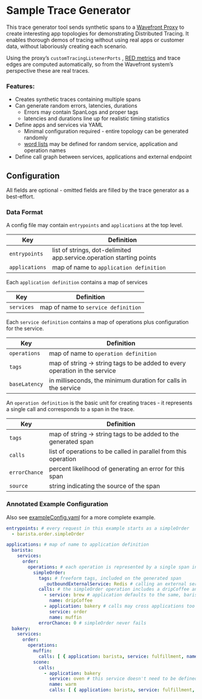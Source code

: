 # Sample Trace Generator

This trace generator tool sends synthetic spans to a [Wavefront Proxy](https://docs.wavefront.com/proxies.html) to
create interesting app topologies for demonstrating Distributed Tracing. It enables thorough demos of tracing without
using real apps or customer data, without laboriously creating each scenario.

Using the proxy’s `customTracingListenerPorts`
, [RED metrics](https://docs.wavefront.com/trace_data_details.html#red-metrics) and trace edges are computed
automatically, so from the Wavefront system’s perspective these are real traces.

### Features:

- Creates synthetic traces containing multiple spans
- Can generate random errors, latencies, durations
    - Errors may contain SpanLogs and proper tags
    - latencies and durations line up for realistic timing statistics
- Define apps and services via YAML
    - Minimal configuration required - entire topology can be generated randomly
    - [word lists](src/main/resources/wordlists.yaml) may be defined for random service, application and operation names
- Define call graph between services, applications and external endpoint

## Configuration

All fields are optional - omitted fields are filled by the trace generator as a best-effort.

### Data Format

A config file may contain `entrypoints` and `applications` at the top level.

Key | Definition
----|-----
`entrypoints`  | list of strings, dot-delimited app.service.operation starting points
`applications` | map of name to `application definition`

Each `application definition` contains a map of services

Key | Definition
----|-----
`services` | map of name to `service definition`

Each `service definition` contains a map of operations plus configuration for the service.

Key | Definition
----|-----
`operations` | map of name to `operation definition`
`tags` | map of string -> string tags to be added to every operation in the service
`baseLatency` | in milliseconds, the minimum duration for calls in the service

An `operation definition` is the basic unit for creating traces - it represents a single call and corresponds to a span
in the trace.

Key | Definition
----|-----
`tags` | map of string -> string tags to be added to the generated span
`calls` | list of operations to be called in parallel from this operation
`errorChance` | percent likelihood of generating an error for this span
`source` | string indicating the source of the span

### Annotated Example Configuration

Also see [exampleConfig.yaml](src/main/resources/exampleConfig.yaml) for a more complete example.

```yaml
entrypoints: # every request in this example starts as a simpleOrder
  - barista.order.simpleOrder

applications: # map of name to application definition
  barista:
    services:
      order:
        operations: # each operation is represented by a single span in the trace
          simpleOrder:
            tags: # freeform tags, included on the generated span
              _outboundExternalService: Redis # calling an external service
            calls: # the simpleOrder operation includes a dripCoffee and a muffin
              - service: brew # application defaults to the same, barista
                name: dripCoffee
              - application: bakery # calls may cross applications too
                service: order
                name: muffin
            errorChance: 0 # simpleOrder never fails
  bakery:
    services:
      order:
        operations:
          muffin:
            calls: [ { application: barista, service: fulfillment, name: delivery } ]
          scone:
            calls:
              - application: bakery
                service: oven # this service doesn't need to be defined elsewhere since it is simple
                name: warm
                calls: [ { application: barista, service: fulfillment, name: delivery } ]

```
